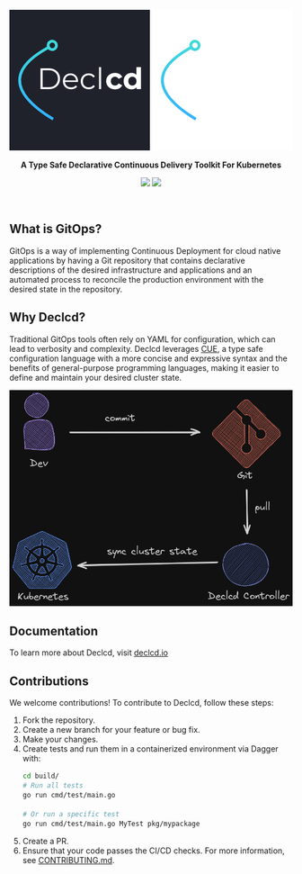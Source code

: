 <br>
<div align="center">
	<img src="./docs/declcd-light.png#gh-light-mode-only">
	<img src="/docs/declcd.png#gh-dark-mode-only">
  <p align="center">
		<strong>A Type Safe Declarative Continuous Delivery Toolkit For Kubernetes</strong>
  </p>
  <p>
		<img src="https://img.shields.io/github/actions/workflow/status/kharf/declcd/test.yaml"/>
		<a href="https://goreportcard.com/report/github.com/kharf/declcd"><img src="https://goreportcard.com/badge/github.com/kharf/declcd"/></a>
  </p>
</div>
<br>

## What is GitOps?
GitOps is a way of implementing Continuous Deployment for cloud native applications by having a Git repository that contains declarative descriptions of the desired infrastructure and applications and an automated process to reconcile the production environment with the desired state in the repository.

## Why Declcd?
Traditional GitOps tools often rely on YAML for configuration, which can lead to verbosity and complexity.
Declcd leverages [CUE](https://cuelang.org/), a type safe configuration language with a more concise and expressive syntax and the benefits of general-purpose programming languages,
making it easier to define and maintain your desired cluster state.

![Overview](./docs/declcd-flow.png)

## Documentation
To learn more about Declcd, visit [declcd.io](https://declcd.io/documentation/overview/)

## Contributions

We welcome contributions! To contribute to Declcd, follow these steps:

1. Fork the repository.
2. Create a new branch for your feature or bug fix.
3. Make your changes.
4. Create tests and run them in a containerized environment via Dagger with:
    ```bash
    cd build/
    # Run all tests
    go run cmd/test/main.go

    # Or run a specific test
    go run cmd/test/main.go MyTest pkg/mypackage
    ```
5. Create a PR.
6. Ensure that your code passes the CI/CD checks.
For more information, see [CONTRIBUTING.md]().
